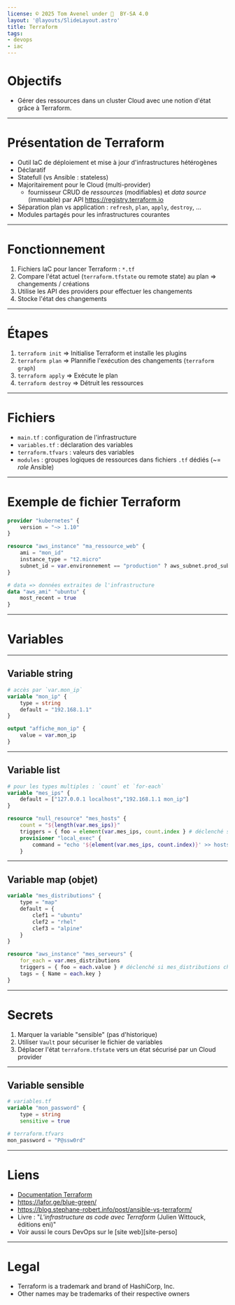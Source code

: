 ```yaml
---
license: © 2025 Tom Avenel under 󰵫  BY-SA 4.0
layout: '@layouts/SlideLayout.astro'
title: Terraform
tags:
- devops
- iac
---
```


<!-- _class: intro -->

# Objectifs
 
- Gérer des ressources dans un cluster Cloud avec une notion d'état grâce à Terraform.

---

# Présentation de Terraform

- Outil IaC de déploiement et mise à jour d'infrastructures hétérogènes
- Déclaratif
- Statefull (vs Ansible : stateless)
- Majoritairement pour le Cloud (multi-provider)
  - fournisseur CRUD de _ressources_ (modifiables) et _data source_ (immuable) par API <https://registry.terraform.io>
- Séparation plan vs application : `refresh`, `plan`, `apply`, `destroy`, …
- Modules partagés pour les infrastructures courantes

---

# Fonctionnement

1. Fichiers IaC pour lancer Terraform : `*.tf`
1. Compare l'état actuel (`terraform.tfstate` ou remote state) au plan => changements / créations
1. Utilise les API des providers pour effectuer les changements
1. Stocke l'état des changements

---

# Étapes

1. `terraform init` => Initialise Terraform et installe les plugins
1. `terraform plan` => Plannifie l'exécution des changements (`terraform graph`)
1. `terraform apply` => Exécute le plan
1. `terraform destroy` => Détruit les ressources

---

# Fichiers

- `main.tf` : configuration de l'infrastructure
- `variables.tf` : déclaration des variables
- `terraform.tfvars` : valeurs des variables
- `modules` : groupes logiques de ressources dans fichiers `.tf` dédiés (~= _role_ Ansible)

---

# Exemple de fichier Terraform

```tf
provider "kubernetes" {
    version = "~> 1.10"
}

resource "aws_instance" "ma_ressource_web" {
    ami = "mon_id"
    instance_type = "t2.micro"
    subnet_id = var.environnement == "production" ? aws_subnet.prod_subnet.id : aws_subnet.dev_subnet.id
}

# data => données extraites de l'infrastructure
data "aws_ami" "ubuntu" {
    most_recent = true
}
```

---

# Variables

---

## Variable string

```tf
# accès par `var.mon_ip`
variable "mon_ip" {
    type = string
    default = "192.168.1.1"
}

output "affiche_mon_ip" {
    value = var.mon_ip
}
```

---

## Variable list

```tf
# pour les types multiples : `count` et `for-each`
variable "mes_ips" {
    default = ["127.0.0.1 localhost","192.168.1.1 mon_ip"]
}

resource "null_resource" "mes_hosts" {
    count = "${length(var.mes_ips)}"
    triggers = { foo = element(var.mes_ips, count.index } # déclenché si mes_ips change
    provisioner "local_exec" {
        command = "echo '${element(var.mes_ips, count.index)}' >> hosts.txt"
    }
```

---

## Variable map (objet)

```tf
variable "mes_distributions" {
    type = "map"
    default = {
        clef1 = "ubuntu"
        clef2 = "rhel"
        clef3 = "alpine"
    }
}

resource "aws_instance" "mes_serveurs" {
    for_each = var.mes_distributions
    triggers = { foo = each.value } # déclenché si mes_distributions change
    tags = { Name = each.key }
}
```

---

# Secrets

1. Marquer la variable "sensible" (pas d'historique)
1. Utiliser `Vault` pour sécuriser le fichier de variables
1. Déplacer l'état `terraform.tfstate` vers un état sécurisé par un Cloud provider

---

## Variable sensible

```tf
# variables.tf
variable "mon_password" {
    type = string
    sensitive = true
```

```tf
# terraform.tfvars
mon_password = "P@ssw0rd"
```

---

<!-- class: liens -->
# Liens

- [Documentation Terraform](https://developer.hashicorp.com/terraform?product_intent=terraform)
- <https://lafor.ge/blue-green/>
- <https://blog.stephane-robert.info/post/ansible-vs-terraform/>
- Livre : "_L'infrastructure as code avec Terraform_ (Julien Wittouck, éditions eni)"
- Voir aussi le cours DevOps sur le [site web][site-perso]

---

# Legal 

- Terraform is a trademark and brand of HashiCorp, Inc.
- Other names may be trademarks of their respective owners

